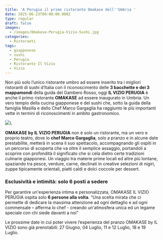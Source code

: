 ```yaml
---
title: 'A Perugia il primo ristorante Omakase dell''Umbria '
date: 2025-06-23T00:00:00.000Z
type: regular
draft: false
images:
  - /images/Omakase-Perugia-Vizio-Sushi.jpg
categories:
  - Ristoranti
tags:
  - giapponese
  - sushi
  - Perugia
  - Ristorante Il Vizio
  - Vizio
---
```


Non più solo l’unico ristorante umbro ad essere inserito tra i migliori ristoranti di sushi d’Italia con il riconoscimento delle **3 bacchette e dei 3 mappamondi** della guida del Gambero Rosso, oggi **IL VIZIO PERUGIA** è anche il primo ristorante **OMAKASE** ad essere inaugurato in Umbria. Un vero tempio della cucina giapponese e del sushi che, sotto la guida della famiglia Masilla e dello Chef Marco Gargaglia ha raggiunto le più importanti vette in termini di riconoscimenti in ambito gastronomico.

![](/images/sushi-perugia-omakase-vizio.jpg)\\

**OMAKASE by IL VIZIO PERUGIA** non è solo un ristorante, ma un vero e proprio teatro, dove lo **chef Marco Gargaglia**, solo a pranzo e in alcune date prestabilite, metterà in scena il suo spettacolo, accompagnando gli ospiti in un percorso di scoperta che va oltre il semplice assaggio, portandoli a scoprire con profondità il significato che si cela dietro certe tradizioni culinarie giapponesi. Un viaggio tra materie prime locali ed altre più lontane, spaziando tra pesce, verdure, carne, declinati in creative selezioni di nigiri, zuppe tipicamente orientali, piatti caldi e dolci coccole per dessert.

### Esclusività e intimità: solo 6 posti a sedere

Per garantire un'esperienza intima e personalizzata, OMAKASE IL VIZIO PERUGIA ospita solo **6 persone alla volta**. “Una scelta mirata che ci permette di dedicare la massima attenzione ad ogni dettaglio e ad ogni commensale – afferma lo chef  - creando un'atmosfera unica ed un legame speciale con chi siede davanti a noi”

Le prossime date in cui poter vivere l’esperienza del pranzo OMAKASE by IL VIZIO sono già prenotabili: 27 Giugno, 04 Luglio, 11 e 12 Luglio, 18 e 19 Luglio.
